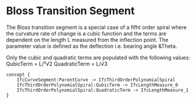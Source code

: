 Bloss Transition Segment
========================

The Bloss transition segment is a special case of a fifht order spiral where the curvature rate of change is a cubic function and the terms are dependent on the length L measured from the inflection point. The parameter value is defined as the deflection i.e. bearing angle &Theta.

Only the cubic and quadratic terms are populated with the following values:
QubicTerm = L/³√2
QuadraticTerm = L/√3

```
concept {
    IfcCurveSegment:ParentCurve -> IfcThirdOrderPolynomialSpiral
    IfcThirdOrderPolynomialSpiral:QubicTerm -> IfcLengthMeasure_0
    IfcThirdOrderPolynomialSpiral:QuadraticTerm -> IfcLengthMeasure_1
}
```
